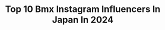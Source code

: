 ---
title: Top 10 Bmx Instagram Influencers In Japan In 2024
description: >-
  Find top bmx Instagram influencers in Japan in 2024. Most popular hashtags: #bmx #bmxracing #bmxlife #fun.
platform: Instagram
hits: 13
text_top: Analyze the best Instagram profiles on inBeat.
text_bottom: Our platform has 13 Instagram influencers like this in Japan for you to work with.
profiles:
  - username: "mikiiibata77"
    fullname: >-
      Miki Iibata 飯端 美樹
    bio: >-
      🚲 BMXレーサー #segirlsteam #belikefrank 🔥 花王ビオレ『 ビオレUV#アスリズム 』TVCM出演中 🏢 サンミュージックプロダクション所属 🌿 いずみの国和泉市PR大使 🍴 ジュニアアスリートフードマイスター 📍 Osaka & California
    location: "Japan"
    followers: 9367
    engagement: 1078
    commentsToLikes: 0.016701
    id: ck5cfir1fn1it0i11l273l7qa
    verified: false
    hashtags: "#bmxlife, #sebikeslife, #sebikeslifejapan, #segirlsteam"
  - username: "youbmxrocky"
    fullname: >-
      YOU KIKUCHI #123 🇯🇵 菊池雄
    bio: >-
      BMX🇯🇵'12首第六頸椎骨折復活'20東京五輪へ#DIGITBMX#SUPERCROSSBMX#SMITHOPTICSJP#WBASE#FTC#bern#KUUMBA#GFORM#さがみはら整骨院#たなとれ倶楽部#CONETHACONIWA#ADPLANNING#SWAWP#adidas#CPFU
    location: "Japan"
    followers: 4962
    engagement: 789
    commentsToLikes: 0.013921
    id: ck0vzu1bqawfa0i19s4jz6oax
    verified: false
    hashtags: "#top, #swampthings, #adidas, #training"
  - username: "saehatakeyama"
    fullname: >-
      Sae Hatakeyama
    bio: >-
      ・21 years old ・BMX Racer🇯🇵 #85 ・Red Bull Athlete ・@lululemonjp Store Ambassador 📍Kanagawa, Japan
    location: "Japan"
    followers: 9384
    engagement: 1034
    commentsToLikes: 0.008174
    id: ck15utcneog580i19yle8oug7
    verified: true
    hashtags: "#bellbikehelmets, #bmx, #oakley, #bmxracing"
  - username: "zarigani0518yuto"
    fullname: >-
      Yuto Hiramatsu
    bio: >-
      15 @bsdforever #bsdworldwidecrew /@jykkbmx / @hlna.jp / @bmxshopcave /
    location: "Japan"
    followers: 6284
    engagement: 1602
    commentsToLikes: 0.017121
    id: ck0w26tc4mvs20i19p7az48od
    verified: false
    hashtags: "#bmxisfun, #ourbmx, #digbmx, #instagood"
  - username: "asuma_nakai"
    fullname: >-
      Asuma Nakai 中井飛馬
    bio: >-
      JPN🇯🇵⚡️🚲 @xlargejp @wiawis_bmx @oakleyjapan @shimano_japan @foxracingjapan @stance_japan @flex_dream @cwx.jp @tiogabmx @ogawaringyo
    location: "Japan"
    followers: 6532
    engagement: 1206
    commentsToLikes: 0.012625
    id: ck9wexhpamakx0j78r7hukfh8
    verified: false
    hashtags: "#bmxracing, #japan, #bmxrace, #xlargejp"
  - username: "ha.cho.88"
    fullname: >-
      はちょ  /  hachoproject
    bio: >-
      ピスト/BMX/フジロック/音楽/映画/音楽イベント/フェス/ベアブリック/アウトドア/ファッション/猫/愛知 /服作ってます。欲しい方はコメント又はDMにてお願いします。
    location: "Japan"
    followers: 2628
    engagement: 1224
    commentsToLikes: 0.061784
    id: ckaoszhiltpag0i78k40c31zm
    verified: false
    hashtags: ""
  - username: "yoshi993nagasako"
    fullname: >-
      Yoshi Nagasako 長迫 吉拓
    bio: >-
      2016 Olympian | リオ五輪BMX日本代表 From Japan | 出身: 岡山県笠岡市 🇯🇵 Based in Aigle, Swizterland | 拠点: スイス🇨🇭 Photo / Film / Edit @YN_LENS ⬇️My YouTube Channel⬇️
    location: "Japan"
    followers: 13419
    engagement: 807
    commentsToLikes: 0.007175
    id: ck1399p43k7yb0i19k2rgyqx0
    verified: false
    hashtags: "#track, #win, #friends, #tokyo"
  - username: "danielyoneta"
    fullname: >-
      DaisukeDanielYoneta/米田大輔
    bio: >-
      プロBMX RIDER 🇯🇵 コーチング,公式大会MC,解説等 @oakleyjapan @newerajapan @jykkbmx @flybikesbmx @counterattractionca @marui_ltd #米田大輔 ContactはDMか📩へ！
    location: "Japan"
    followers: 11973
    engagement: 624
    commentsToLikes: 0.009182
    id: ck5pxcaa0r3kw0i11l1g0evj7
    verified: false
    hashtags: "#oakley, #newera, #yokohama, #tattooed"
  - username: "stunt__boy__"
    fullname: >-
      ɴɪᴄᴋʏ__ᴘʜᴏᴛᴏɢʀᴀᴘʜʏ__
    bio: >-
      ᴘʜᴏᴛᴏɢʀᴀᴘʜᴇʀ| ᴡᴇᴅᴅɪɴɢ | ғᴀsʜɪᴏɴ |ᴘᴏᴛʀᴀɪᴛs ᴅᴍ ғᴏʀ ᴄᴏʟʟᴀʙᴏʀᴀᴛɪᴏɴ📥 @day__makers #sᴛʀᴇᴇᴛsᴋᴀᴛᴇʀ @flipmonkz
    location: "Japan"
    followers: 10877
    engagement: 427
    commentsToLikes: 0.068552
    id: ck8t4q1xa7o650j78xkdfm5bs
    verified: false
    hashtags: "#bikelife, #happy, #like, #training"
  - username: "75bradford"
    fullname: >-
      Joey Bradford
    bio: >-
      Used to race bikes, now living in Monterey, CA doing a lot of 🚵🏻🏋🏻‍♂️🧗🏻☕️✈️🌍🏕📚🧘🏻‍♂️🏌🏼‍♂️🚣🏻👨🏻‍🍳, & @AnalyticBMX
    location: "Japan"
    followers: 10072
    engagement: 591
    commentsToLikes: 0.025538
    id: ck5cgpwnxpbrc0i11j8fu4v33
    verified: false
    hashtags: "#bmxracing, #bmx, #kyoto, #tbt"
---